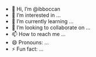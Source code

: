 - 👋 Hi, I’m @ibboccan
- 👀 I’m interested in ...
- 🌱 I’m currently learning ...
- 💞️ I’m looking to collaborate on ...
- 📫 How to reach me ...
- 😄 Pronouns: ...
- ⚡ Fun fact: ...

<!---
ibboccan/ibboccan is a ✨ special ✨ repository because its `README.md` (this file) appears on your GitHub profile.
You can click the Preview link to take a look at your changes.
--->
